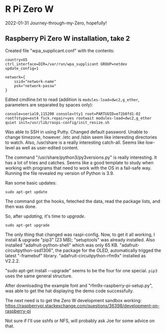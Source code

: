 # R Pi Zero W
2022-01-31
Journey-through-my-Zero, hopefully!

## Raspberry Pi Zero W installation, take 2

Created file "wpa_supplicant.conf" with the contents: 

```
country=US
ctrl_interface=DIR=/var/run/wpa_supplicant GROUP=netdev
update_config=1

network={
    ssid="network-name"
    psk="network-passw"
}
```

Edited cmdline.txt to read (addition is `modules-load=dwc2,g_ether`, parameters are separated by spaces only):

```
console=serial0,115200 console=tty1 root=PARTUUID=e72b8fd1-02 rootfstype=ext4 fsck.repair=yes rootwait modules-load=dwc2,g_ether quiet init=/usr/lib/raspi-config/init_resize.sh

```

Was able to SSH in using Putty. Changed default password. Unable to change timezone, however.
/etc and /sbin seem like interesting directories to watch.
Also, /usr/share is a really interesting catch-all. Seems like low-level as well as user-edited content.

The command "/usr/share/python3/py3versions.py" is really interesting. It has a lot of tries and catches. Seems like a good template to study when working with programs that need to work with the OS in a fail-safe way. Running the file revealed my version of Python is 3.9.

Ran some basic updates:
```
sudo apt-get update
```
The command got the hooks, feteched the data, read the package lists, and then was done.

So, after up*dating*, it's time to up*grade*.
```
sudo apt-get upgrade
```

The only thing that changed was raspi-config. Now, to get it all working, I install & upgrade "pip3" (23 MB); "setuptools" was already installed. Also installed "adafruit-python-shell" which was only 65 KB. "adafruit-circuitpython-ssd1306", the package for the OLED, automatically trigged the latest "-framebuf" library. "adafruit-circuitpython-rfm9x" installed as V2.2.2.

"sudo apt-get install --upgrade" seems to be the four for one special. `pip3` uses the same general structure.

After downloading the example font and "rfm9x-raspberry-pi-setup.py", was able to get the hat displaying the demo code successfully.

The next need is to get the Zero W development sandbox working: https://raspberrypi.stackexchange.com/questions/36398/development-on-raspberry-pi

Not sure if I'll use sshfs or NFS, will probably ask Joe for some advice on that.
